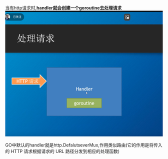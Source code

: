 当有http请求时,**handler就会创建一个goroutine去处理请求**
![Alt text](image.png)

GO中默认的handler就是http.DefalutseverMux,作用类似路由(它的作用是将传入的 HTTP 请求根据请求的 URL 路径分发到相应的处理函数)